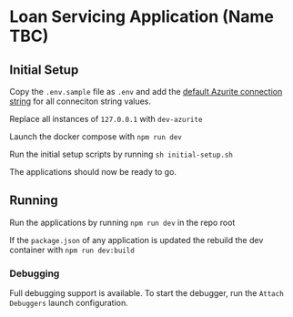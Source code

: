 # Loan Servicing Application (Name TBC)

## Initial Setup

Copy the `.env.sample` file as `.env` and add the [default Azurite connection string](https://learn.microsoft.com/en-us/azure/storage/common/storage-use-azurite?tabs=visual-studio%2Cblob-storage#http-connection-strings) for all conneciton string values.

Replace all instances of `127.0.0.1` with `dev-azurite`

Launch the docker compose with `npm run dev`

Run the initial setup scripts by running `sh initial-setup.sh`

The applications should now be ready to go.

## Running

Run the applications by running `npm run dev` in the repo root

If the `package.json` of any application is updated the rebuild the dev container with
`npm run dev:build`

### Debugging

Full debugging support is available. To start the debugger, run the `Attach Debuggers` launch configuration.
